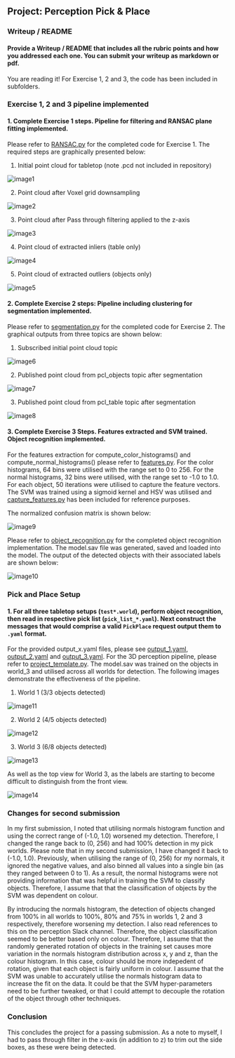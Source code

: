 ## Project: Perception Pick & Place
### Writeup / README

[//]: # (Image References)

[image1]: ./imgs/Exercise1/tabletop.png
[image2]: ./imgs/Exercise1/downsampled.png
[image3]: ./imgs/Exercise1/passthrough.png
[image4]: ./imgs/Exercise1/inliers.png
[image5]: ./imgs/Exercise1/outliers.png
[image6]: ./imgs/Exercise2/point_cloud.png
[image7]: ./imgs/Exercise2/segmented_objects.png
[image8]: ./imgs/Exercise2/segmented_table.png
[image9]: ./imgs/Exercise3/normalised_confusion.png
[image10]: ./imgs/Exercise3/object_recognition.png
[image11]: ./imgs/3DPerception/pick1.png
[image12]: ./imgs/3DPerception/pick2.png
[image13]: ./imgs/3DPerception/pick3.png
[image14]: ./imgs/3DPerception/pick3_b.png

#### Provide a Writeup / README that includes all the rubric points and how you addressed each one.  You can submit your writeup as markdown or pdf.  

You are reading it! For Exercise 1, 2 and 3, the code has been included in subfolders.

### Exercise 1, 2 and 3 pipeline implemented
#### 1. Complete Exercise 1 steps. Pipeline for filtering and RANSAC plane fitting implemented.
Please refer to [RANSAC.py](./Exercise1/RANSAC.py) for the completed code for Exercise 1. The required steps are graphically presented below:
1. Initial point cloud for tabletop (note .pcd not included in repository)

![image1]

2. Point cloud after Voxel grid downsampling

![image2]

3. Point cloud after Pass through filtering applied to the z-axis

![image3]

4. Point cloud of extracted inliers (table only)

![image4]

5. Point cloud of extracted outliers (objects only)

![image5]

#### 2. Complete Exercise 2 steps: Pipeline including clustering for segmentation implemented.  
Please refer to [segmentation.py](./Exercise2/segmentation.py) for the completed code for Exercise 2. The graphical outputs from three topics are shown below:
1. Subscribed initial point cloud topic

![image6]

2. Published point cloud from pcl_objects topic after segmentation

![image7]

3. Published point cloud from pcl_table topic after segmentation

![image8]

#### 3. Complete Exercise 3 Steps.  Features extracted and SVM trained.  Object recognition implemented.
For the features extraction for compute_color_histograms() and compute_normal_histograms() please refer to [features.py](./Exercise3/features.py). For the color histograms, 64 bins were utilised with the range set to 0 to 256. For the normal histograms, 32 bins were utilised, with the range set to -1.0 to 1.0. For each object, 50 iterations were utilised to capture the feature vectors. The SVM was trained using a sigmoid kernel and HSV was utilised and [capture_features.py](./Exercise3/capture_features.py) has been included for reference purposes.

The normalized confusion matrix is shown below:

![image9]

Please refer to [object_recognition.py](./Exercise3/object_recognition.py) for the completed object recognition implementation. The model.sav file was generated, saved and loaded into the model. The output of the detected objects with their associated labels are shown below:

![image10]

### Pick and Place Setup

#### 1. For all three tabletop setups (`test*.world`), perform object recognition, then read in respective pick list (`pick_list_*.yaml`). Next construct the messages that would comprise a valid `PickPlace` request output them to `.yaml` format.

For the provided output_x.yaml files, please see [output_1.yaml](./output_1.yaml), [output_2.yaml](./output_2.yaml) and [output_3.yaml](./output_3.yaml). For the 3D perception pipeline, please refer to [project_template.py](./project_template.py). The model.sav was trained on the objects in world_3 and utilised across all worlds for detection. The following images demonstrate the effectiveness of the pipeline.

1. World 1 (3/3 objects detected)

![image11]

2. World 2 (4/5 objects detected)

![image12]

3. World 3 (6/8 objects detected)

![image13]

As well as the top view for World 3, as the labels are starting to become difficult to distinguish from the front view.

![image14]

### Changes for second submission

In my first submission, I noted that utilising normals histogram function and using the correct range of (-1.0, 1.0) worsened my detection. Therefore, I changed the range back to (0, 256) and had 100% detection in my pick worlds. Please note that in my second submission, I have changed it back to (-1.0, 1.0). Previously, when utilising the range of (0, 256) for my normals, it ignored the negative values, and also binned all values into a single bin (as they ranged between 0 to 1). As a result, the normal histograms were not providing information that was helpful in training the SVM to classify objects. Therefore, I assume that that the classification of objects by the SVM was dependent on colour.

By introducing the normals histogram, the detection of objects changed from 100% in all worlds to 100%, 80% and 75% in worlds 1, 2 and 3 respectively, therefore worsening my detection. I also read references to this on the perception Slack channel. Therefore, the object classification seemed to be better based only on colour. Therefore, I assume that the randomly generated rotation of objects in the training set causes more variation in the normals histogram distribution across x, y and z, than the colour histogram. In this case, colour should be more indepedent of rotation, given that each object is fairly uniform in colour. I assume that the SVM was unable to accurately utilise the normals histogram data to increase the fit on the data. It could be that the SVM hyper-parameters need to be further tweaked, or that I could attempt to decouple the rotation of the object through other techniques.

### Conclusion

This concludes the project for a passing submission. As a note to myself, I had to pass through filter in the x-axis (in addition to z) to trim out the side boxes, as these were being detected.

